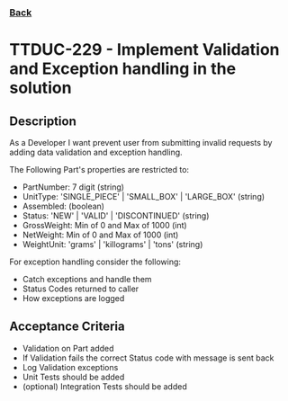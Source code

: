 ### [Back](../README.md)

TTDUC-229 - Implement Validation and Exception handling in the solution
============

## Description
As a Developer I want prevent user from submitting invalid requests by adding data validation and exception handling.

The Following Part's properties are restricted to:

- PartNumber: 7 digit (string)
- UnitType: 'SINGLE_PIECE' | 'SMALL_BOX' | 'LARGE_BOX' (string)
- Assembled: (boolean)
- Status: 'NEW' | 'VALID' | 'DISCONTINUED' (string)
- GrossWeight: Min of 0 and Max of 1000 (int)
- NetWeight: Min of 0 and Max of 1000 (int)
- WeightUnit: 'grams' | 'killograms' | 'tons' (string)

For exception handling consider the following:

- Catch exceptions and handle them
- Status Codes returned to caller
- How exceptions are logged

## Acceptance Criteria
- Validation on Part added
- If Validation fails the correct Status code with message is sent back
- Log Validation exceptions
- Unit Tests should be added
- (optional) Integration Tests should be added
